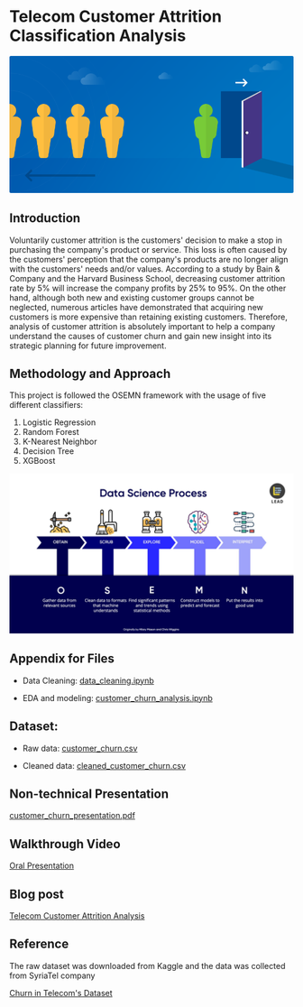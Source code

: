 
# Telecom Customer Attrition Classification Analysis
![](churn.png)

## Introduction

Voluntarily customer attrition is the customers' decision to make a stop in purchasing the company's product or service. This loss is often caused by the customers' perception that the company's products are no longer align with the customers' needs and/or values. According to a study by Bain & Company and the Harvard Business School, decreasing customer attrition rate by 5% will increase the company profits by 25% to 95%. On the other hand, although both new and existing customer groups cannot be neglected, numerous articles have demonstrated that acquiring new customers is more expensive than retaining existing customers. Therefore, analysis of customer attrition is absolutely important to help a company understand the causes of customer churn and gain new insight into its strategic planning for future improvement.

## Methodology and Approach

This project is followed the OSEMN framework with the usage of five different classifiers:

1. Logistic Regression
2. Random Forest
3. K-Nearest Neighbor
4. Decision Tree
5. XGBoost 

![](OSEMN.jpg)


## Appendix for Files
- Data Cleaning: <a href="https://github.com/linhmai19/telecom_customer_attrition_analysis/blob/master/data_cleaning.ipynb">data_cleaning.ipynb</a>

- EDA and modeling: <a href="https://github.com/linhmai19/telecom_customer_attrition_analysis/blob/master/customer_churn_analysis.ipynb">customer_churn_analysis.ipynb</a>

## Dataset:
- Raw data: <a href="https://github.com/linhmai19/telecom_customer_attrition_analysis/blob/master/customer_churn.csv">customer_churn.csv</a>

- Cleaned data: <a href="https://github.com/linhmai19/telecom_customer_attrition_analysis/blob/master/cleaned_customer_churn.csv">cleaned_customer_churn.csv</a>

## Non-technical Presentation

<a href="https://github.com/linhmai19/telecom_customer_attrition_analysis/blob/master/customer_attrition_presentation.pdf">customer_churn_presentation.pdf</a>

## Walkthrough Video

<a href="">Oral Presentation</a>

## Blog post

<a href="">Telecom Customer Attrition Analysis</a>

## Reference 
The raw dataset was downloaded from Kaggle and the data was collected from SyriaTel company 

<a href="https://www.kaggle.com/becksddf/churn-in-telecoms-dataset">Churn in Telecom's Dataset</a>

